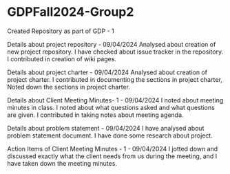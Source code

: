 # GDPFall2024-Group2
Created Repository as part of GDP - 1

Details about project repository - 09/04/2024
Analysed about creation of new project repository. I have checked about issue tracker in the repository. I contributed in creation of wiki pages.


Details about project charter - 09/04/2024
Analysed about creation of  project charter. I contributed in documenting the sections in project charter, Noted down the sections in project charter.

Details about Client Meeting Minutes- 1  - 09/04/2024
I noted about meeting minutes in class. I noted about what questions asked and what questions are given. I contributed in taking notes about meeting agenda.

Details about problem statement - 09/04/2024
I have analysed about problem statement document. I have done some research about project. 

Action Items of Client Meeting Minutes - 1  - 09/04/2024
I jotted down and discussed exactly what the client needs from us during the meeting, and I have taken down the meeting minutes.


